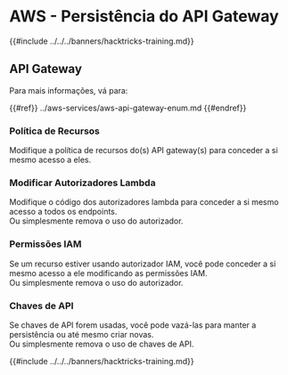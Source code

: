 # AWS - Persistência do API Gateway

{{#include ../../../banners/hacktricks-training.md}}

## API Gateway

Para mais informações, vá para:

{{#ref}}
../aws-services/aws-api-gateway-enum.md
{{#endref}}

### Política de Recursos

Modifique a política de recursos do(s) API gateway(s) para conceder a si mesmo acesso a eles.

### Modificar Autorizadores Lambda

Modifique o código dos autorizadores lambda para conceder a si mesmo acesso a todos os endpoints.\
Ou simplesmente remova o uso do autorizador.

### Permissões IAM

Se um recurso estiver usando autorizador IAM, você pode conceder a si mesmo acesso a ele modificando as permissões IAM.\
Ou simplesmente remova o uso do autorizador.

### Chaves de API

Se chaves de API forem usadas, você pode vazá-las para manter a persistência ou até mesmo criar novas.\
Ou simplesmente remova o uso de chaves de API.

{{#include ../../../banners/hacktricks-training.md}}

